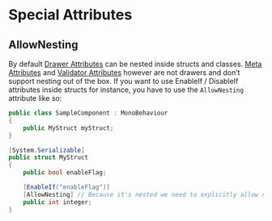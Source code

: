 # Special Attributes

## AllowNesting
By default [Drawer Attributes](/docs/root/CoreDocs/Attributes/DrawerAttributes.md) can be nested inside structs and classes.
[Meta Attributes](/docs/root/CoreDocs/Attributes/MetaAttributes.md) and [Validator Attributes](/docs/root/CoreDocs/Attributes/ValidatorAttributes.md) however are not drawers and don’t support nesting out of the box.
If you want to use EnableIf / DisableIf attributes inside structs for instance, you have to use the `AllowNesting` attribute like so:

```csharp
public class SampleComponent : MonoBehaviour
{
    public MyStruct myStruct;
}

[System.Serializable]
public struct MyStruct
{
    public bool enableFlag;

    [EnableIf("enableFlag")]
    [AllowNesting] // Because it's nested we need to explicitly allow nesting
    public int integer;
}
```

